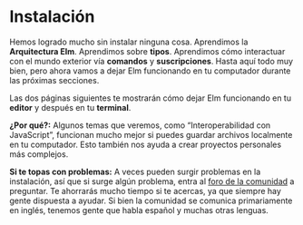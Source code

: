 # Instalación

Hemos logrado mucho sin instalar ninguna cosa. Aprendimos la **Arquitectura Elm**. Aprendimos sobre **tipos**. Aprendimos cómo interactuar con el mundo exterior vía **comandos** y **suscripciones**. Hasta aquí todo muy bien, pero ahora vamos a dejar Elm funcionando en tu computador durante las próximas secciones.

Las dos páginas siguientes te mostrarán cómo dejar Elm funcionando en tu **editor** y después en tu **terminal**.

**¿Por qué?:** Algunos temas que veremos, como “Interoperabilidad con JavaScript”, funcionan mucho mejor si puedes guardar archivos localmente en tu computador. Esto también nos ayuda a crear proyectos personales más complejos.

**Si te topas con problemas:** A veces pueden surgir problemas en la instalación, así que si surge algún problema, entra al [foro de la comunidad](https://elm-lang.org/community) a preguntar. Te ahorrarás mucho tiempo si te acercas, ya que siempre hay gente dispuesta a ayudar. Si bien la comunidad se comunica primariamente en inglés, tenemos gente que habla español y muchas otras lenguas.
